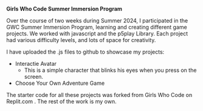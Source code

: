 **Girls Who Code Summer Immersion Program**

Over the course of two weeks during Summer 2024, I participated in the GWC Summer Immersion Program, learning and creating different game projects. 
We worked with javascript and the p5play Library. Each project had various difficulty levels, and lots of space for creativity.

I have uploaded the .js files to github to showcase my projects:
- Interactie Avatar
  - This is a simple character that blinks his eyes when you press on the screen. 
- Choose Your Own Adventure Game


The starter code for all these projects was forked from Girls Who Code on Replit.com . 
The rest of the work is my own. 
